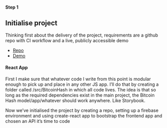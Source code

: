 #### Step 1 
## Initialise project

Thinking first about the delivery of the project, requirements are a github repo with CI workflow and a live, publicly accessible demo

- [Repo](https://github.com/listingslab/bitcoin-hash)
- [Demo](https://bitcoin-hash-demo.web.app)


#### React App

First I make sure that whatever code I write from this point is modular enough to pick up and place in any other JS app. I’ll do that by creating a folder called /src/BitcoinHash in which all code lives. The idea is that so long as the required dependencies exist in the main project, the Bitcoin Hash model/app/whatever should work anywhere. Like Storybook.

Now we’ve initialised the project by creating a repo, setting up a firebase environment and using create-react app to bootstrap the frontend app and chosen an API it’s time to code